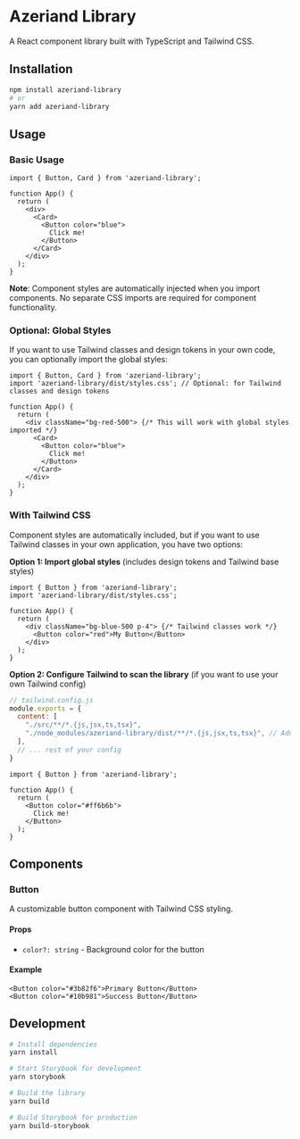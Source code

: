 # Azeriand Library

A React component library built with TypeScript and Tailwind CSS.

## Installation

```bash
npm install azeriand-library
# or
yarn add azeriand-library
```

## Usage

### Basic Usage

```tsx
import { Button, Card } from 'azeriand-library';

function App() {
  return (
    <div>
      <Card>
        <Button color="blue">
          Click me!
        </Button>
      </Card>
    </div>
  );
}
```

**Note**: Component styles are automatically injected when you import components. No separate CSS imports are required for component functionality.

### Optional: Global Styles

If you want to use Tailwind classes and design tokens in your own code, you can optionally import the global styles:

```tsx
import { Button, Card } from 'azeriand-library';
import 'azeriand-library/dist/styles.css'; // Optional: for Tailwind classes and design tokens

function App() {
  return (
    <div className="bg-red-500"> {/* This will work with global styles imported */}
      <Card>
        <Button color="blue">
          Click me!
        </Button>
      </Card>
    </div>
  );
}
```

### With Tailwind CSS

Component styles are automatically included, but if you want to use Tailwind classes in your own application, you have two options:

**Option 1: Import global styles** (includes design tokens and Tailwind base styles)
```tsx
import { Button } from 'azeriand-library';
import 'azeriand-library/dist/styles.css';

function App() {
  return (
    <div className="bg-blue-500 p-4"> {/* Tailwind classes work */}
      <Button color="red">My Button</Button>
    </div>
  );
}
```

**Option 2: Configure Tailwind to scan the library** (if you want to use your own Tailwind config)
```js
// tailwind.config.js
module.exports = {
  content: [
    "./src/**/*.{js,jsx,ts,tsx}",
    "./node_modules/azeriand-library/dist/**/*.{js,jsx,ts,tsx}", // Add this line
  ],
  // ... rest of your config
}
```

```tsx
import { Button } from 'azeriand-library';

function App() {
  return (
    <Button color="#ff6b6b">
      Click me!
    </Button>
  );
}
```

## Components

### Button

A customizable button component with Tailwind CSS styling.

#### Props

- `color?: string` - Background color for the button

#### Example

```tsx
<Button color="#3b82f6">Primary Button</Button>
<Button color="#10b981">Success Button</Button>
```

## Development

```bash
# Install dependencies
yarn install

# Start Storybook for development
yarn storybook

# Build the library
yarn build

# Build Storybook for production
yarn build-storybook
```
